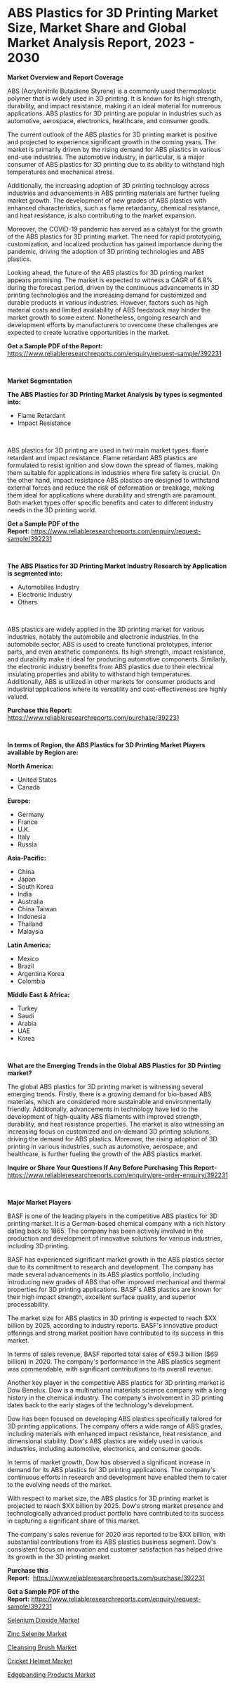 <p><h1>ABS Plastics for 3D Printing Market Size, Market Share and Global Market Analysis Report, 2023 - 2030</h1></p><p><strong>Market Overview and Report Coverage</strong></p>
<p><p>ABS (Acrylonitrile Butadiene Styrene) is a commonly used thermoplastic polymer that is widely used in 3D printing. It is known for its high strength, durability, and impact resistance, making it an ideal material for numerous applications. ABS plastics for 3D printing are popular in industries such as automotive, aerospace, electronics, healthcare, and consumer goods.</p><p>The current outlook of the ABS plastics for 3D printing market is positive and projected to experience significant growth in the coming years. The market is primarily driven by the rising demand for ABS plastics in various end-use industries. The automotive industry, in particular, is a major consumer of ABS plastics for 3D printing due to its ability to withstand high temperatures and mechanical stress.</p><p>Additionally, the increasing adoption of 3D printing technology across industries and advancements in ABS printing materials are further fueling market growth. The development of new grades of ABS plastics with enhanced characteristics, such as flame retardancy, chemical resistance, and heat resistance, is also contributing to the market expansion.</p><p>Moreover, the COVID-19 pandemic has served as a catalyst for the growth of the ABS plastics for 3D printing market. The need for rapid prototyping, customization, and localized production has gained importance during the pandemic, driving the adoption of 3D printing technologies and ABS plastics.</p><p>Looking ahead, the future of the ABS plastics for 3D printing market appears promising. The market is expected to witness a CAGR of 6.8% during the forecast period, driven by the continuous advancements in 3D printing technologies and the increasing demand for customized and durable products in various industries. However, factors such as high material costs and limited availability of ABS feedstock may hinder the market growth to some extent. Nonetheless, ongoing research and development efforts by manufacturers to overcome these challenges are expected to create lucrative opportunities in the market.</p></p>
<p><strong>Get a Sample PDF of the Report:</strong> <a href="https://www.reliableresearchreports.com/enquiry/request-sample/392231">https://www.reliableresearchreports.com/enquiry/request-sample/392231</a></p>
<p>&nbsp;</p>
<p><strong>Market Segmentation</strong></p>
<p><strong>The ABS Plastics for 3D Printing Market Analysis by types is segmented into:</strong></p>
<p><ul><li>Flame Retardant</li><li>Impact Resistance</li></ul></p>
<p>&nbsp;</p>
<p><p>ABS plastics for 3D printing are used in two main market types: flame retardant and impact resistance. Flame retardant ABS plastics are formulated to resist ignition and slow down the spread of flames, making them suitable for applications in industries where fire safety is crucial. On the other hand, impact resistance ABS plastics are designed to withstand external forces and reduce the risk of deformation or breakage, making them ideal for applications where durability and strength are paramount. Both market types offer specific benefits and cater to different industry needs in the 3D printing world.</p></p>
<p><strong>Get a Sample PDF of the Report:</strong>&nbsp;<a href="https://www.reliableresearchreports.com/enquiry/request-sample/392231">https://www.reliableresearchreports.com/enquiry/request-sample/392231</a></p>
<p>&nbsp;</p>
<p><strong>The ABS Plastics for 3D Printing Market Industry Research by Application is segmented into:</strong></p>
<p><ul><li>Automobiles Industry</li><li>Electronic Industry</li><li>Others</li></ul></p>
<p>&nbsp;</p>
<p><p>ABS plastics are widely applied in the 3D printing market for various industries, notably the automobile and electronic industries. In the automobile sector, ABS is used to create functional prototypes, interior parts, and even aesthetic components. Its high strength, impact resistance, and durability make it ideal for producing automotive components. Similarly, the electronic industry benefits from ABS plastics due to their electrical insulating properties and ability to withstand high temperatures. Additionally, ABS is utilized in other markets for consumer products and industrial applications where its versatility and cost-effectiveness are highly valued.</p></p>
<p><strong>Purchase this Report:</strong>&nbsp; <a href="https://www.reliableresearchreports.com/purchase/392231">https://www.reliableresearchreports.com/purchase/392231</a></p>
<p>&nbsp;</p>
<p><strong>In terms of Region, the ABS Plastics for 3D Printing Market Players available by Region are:</strong></p>
<p>
    <p> <strong> North America: </strong>
        <ul>
            <li>United States</li>
            <li>Canada</li>
        </ul>
        </p> 
    <p> <strong> Europe: </strong>
        <ul>
            <li>Germany</li>
            <li>France</li>
            <li>U.K.</li>
            <li>Italy</li>
            <li>Russia</li>
        </ul>
        </p> 
    <p> <strong> Asia-Pacific: </strong>
        <ul>
            <li>China</li>
            <li>Japan</li>
            <li>South Korea</li>
            <li>India</li>
            <li>Australia</li>
            <li>China Taiwan</li>
            <li>Indonesia</li>
            <li>Thailand</li>
            <li>Malaysia</li>
        </ul>
        </p> 
    <p> <strong> Latin America: </strong>
        <ul>
            <li>Mexico</li>
            <li>Brazil</li>
            <li>Argentina Korea</li>
            <li>Colombia</li>
        </ul>
        </p> 
    <p> <strong> Middle East & Africa: </strong>
        <ul>
            <li>Turkey</li>
            <li>Saudi</li>
            <li>Arabia</li>
            <li>UAE</li>
            <li>Korea</li>
        </ul>
    </p>
    </p>
<p>&nbsp;</p>
<p><strong>What are the Emerging Trends in the Global ABS Plastics for 3D Printing market?</strong></p>
<p><p>The global ABS plastics for 3D printing market is witnessing several emerging trends. Firstly, there is a growing demand for bio-based ABS materials, which are considered more sustainable and environmentally friendly. Additionally, advancements in technology have led to the development of high-quality ABS filaments with improved strength, durability, and heat resistance properties. The market is also witnessing an increasing focus on customized and on-demand 3D printing solutions, driving the demand for ABS plastics. Moreover, the rising adoption of 3D printing in various industries, such as automotive, aerospace, and healthcare, is further fueling the growth of the ABS plastics market.</p></p>
<p><strong>Inquire or Share Your Questions If Any Before Purchasing This Report</strong>- <a href="https://www.reliableresearchreports.com/enquiry/pre-order-enquiry/392231">https://www.reliableresearchreports.com/enquiry/pre-order-enquiry/392231</a></p>
<p>&nbsp;</p>
<p><strong>Major Market Players</strong></p>
<p><p>BASF is one of the leading players in the competitive ABS plastics for 3D printing market. It is a German-based chemical company with a rich history dating back to 1865. The company has been actively involved in the production and development of innovative solutions for various industries, including 3D printing. </p><p>BASF has experienced significant market growth in the ABS plastics sector due to its commitment to research and development. The company has made several advancements in its ABS plastics portfolio, including introducing new grades of ABS that offer improved mechanical and thermal properties for 3D printing applications. BASF's ABS plastics are known for their high impact strength, excellent surface quality, and superior processability.</p><p>The market size for ABS plastics in 3D printing is expected to reach $XX billion by 2025, according to industry reports. BASF's innovative product offerings and strong market position have contributed to its success in this market.</p><p>In terms of sales revenue, BASF reported total sales of €59.3 billion ($69 billion) in 2020. The company's performance in the ABS plastics segment was commendable, with significant contributions to its overall revenue.</p><p>Another key player in the competitive ABS plastics for 3D printing market is Dow Benelux. Dow is a multinational materials science company with a long history in the chemical industry. The company's involvement in 3D printing dates back to the early stages of the technology's development.</p><p>Dow has been focused on developing ABS plastics specifically tailored for 3D printing applications. The company offers a wide range of ABS grades, including materials with enhanced impact resistance, heat resistance, and dimensional stability. Dow's ABS plastics are widely used in various industries, including automotive, electronics, and consumer goods.</p><p>In terms of market growth, Dow has observed a significant increase in demand for its ABS plastics for 3D printing applications. The company's continuous efforts in research and development have enabled them to cater to the evolving needs of the market.</p><p>With respect to market size, the ABS plastics for 3D printing market is projected to reach $XX billion by 2025. Dow's strong market presence and technologically advanced product portfolio have contributed to its success in capturing a significant share of this market.</p><p>The company's sales revenue for 2020 was reported to be $XX billion, with substantial contributions from its ABS plastics business segment. Dow's consistent focus on innovation and customer satisfaction has helped drive its growth in the 3D printing market.</p></p>
<p><strong>Purchase this Report:</strong>&nbsp;&nbsp;<a href="https://www.reliableresearchreports.com/purchase/392231">https://www.reliableresearchreports.com/purchase/392231</a></p>
<p></p>
<p><strong>Get a Sample PDF of the Report:</strong>&nbsp;<a href="https://www.reliableresearchreports.com/enquiry/request-sample/392231">https://www.reliableresearchreports.com/enquiry/request-sample/392231</a></p>
<p><p><a href="https://github.com/mahnoor2003/Market-Research-Report-List-1/blob/main/selenium-dioxide-market.md">Selenium Dioxide Market</a></p><p><a href="https://github.com/marloy8/Market-Research-Report-List-1/blob/main/zinc-selenite-market.md">Zinc Selenite Market</a></p><p><a href="https://www.linkedin.com/pulse/cleansing-brush-market-size-2023-2030-global-industrial-f7ioe/">Cleansing Brush Market</a></p><p><a href="https://www.linkedin.com/pulse/cricket-helmet-market-size-growth-forecast-from-2023-xmpme/">Cricket Helmet Market</a></p><p><a href="https://medium.com/@piercehoppe2023/edgebanding-products-market-trends-and-market-analysis-forecasted-for-period-2023-2030-615e6c4d9324">Edgebanding Products Market</a></p></p>